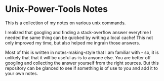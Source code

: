 # Unix-Power-Tools Notes

This is a collection of my notes on various unix commands.

I realized that googling and finding a stack-overflow answer everytime I needed the
same thing can be quicked by writing a local cache! This not only improved my
time, but also helped me ingrain those answers.

Most of this is written in notes-making-style that I am familiar with - so, it is
unlikely that that it will be useful as-is to anyone else. You are better off
googling and collecting the answer yourself from the right sources. But this
repository can be glanced to see if something is of use to you and add it to
your own notes.
